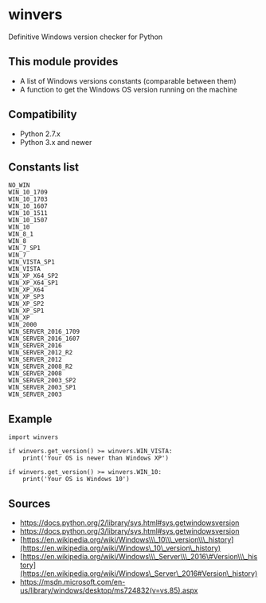 # winvers

Definitive Windows version checker for Python

## This module provides
-   A list of Windows versions constants (comparable between them)
-   A function to get the Windows OS version running on the machine

## Compatibility
-   Python 2.7.x
-   Python 3.x and newer

## Constants list
    NO_WIN
    WIN_10_1709
    WIN_10_1703
    WIN_10_1607
    WIN_10_1511
    WIN_10_1507
    WIN_10
    WIN_8_1
    WIN_8
    WIN_7_SP1
    WIN_7
    WIN_VISTA_SP1
    WIN_VISTA
    WIN_XP_X64_SP2
    WIN_XP_X64_SP1
    WIN_XP_X64
    WIN_XP_SP3
    WIN_XP_SP2
    WIN_XP_SP1
    WIN_XP
    WIN_2000
    WIN_SERVER_2016_1709
    WIN_SERVER_2016_1607
    WIN_SERVER_2016
    WIN_SERVER_2012_R2
    WIN_SERVER_2012
    WIN_SERVER_2008_R2
    WIN_SERVER_2008
    WIN_SERVER_2003_SP2
    WIN_SERVER_2003_SP1
    WIN_SERVER_2003

## Example
    import winvers

    if winvers.get_version() >= winvers.WIN_VISTA:
        print('Your OS is newer than Windows XP')

    if winvers.get_version() >= winvers.WIN_10:
        print('Your OS is Windows 10')

## Sources
- <https://docs.python.org/2/library/sys.html#sys.getwindowsversion>
- <https://docs.python.org/3/library/sys.html#sys.getwindowsversion>
- [https://en.wikipedia.org/wiki/Windows\\\_10\\\_version\\\_history](https://en.wikipedia.org/wiki/Windows\_10\_version\_history)
-   [https://en.wikipedia.org/wiki/Windows\\\_Server\\\_2016\#Version\\\_history](https://en.wikipedia.org/wiki/Windows\_Server\_2016#Version\_history)
-   <https://msdn.microsoft.com/en-us/library/windows/desktop/ms724832(v=vs.85).aspx>
